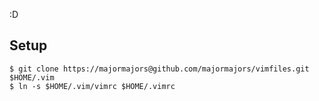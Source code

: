 :D

Setup
-----
    $ git clone https://majormajors@github.com/majormajors/vimfiles.git $HOME/.vim
    $ ln -s $HOME/.vim/vimrc $HOME/.vimrc
